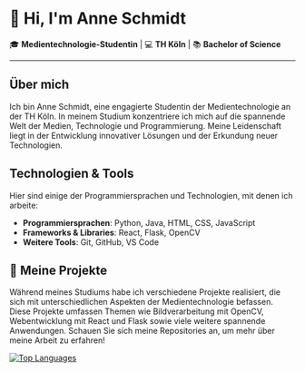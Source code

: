 # 👋 Hi, I'm Anne Schmidt

🎓 **Medientechnologie-Studentin** | 💻 **TH Köln** | 📚 **Bachelor of Science**

---

## Über mich

Ich bin Anne Schmidt, eine engagierte Studentin der Medientechnologie an der TH Köln. In meinem Studium konzentriere ich mich auf die spannende Welt der Medien, Technologie und Programmierung. Meine Leidenschaft liegt in der Entwicklung innovativer Lösungen und der Erkundung neuer Technologien.

## Technologien & Tools

Hier sind einige der Programmiersprachen und Technologien, mit denen ich arbeite:

- **Programmiersprachen**: Python, Java, HTML, CSS, JavaScript
- **Frameworks & Libraries**: React, Flask, OpenCV
- **Weitere Tools**: Git, GitHub, VS Code

## 📂 Meine Projekte

Während meines Studiums habe ich verschiedene Projekte realisiert, die sich mit unterschiedlichen Aspekten der Medientechnologie befassen. Diese Projekte umfassen Themen wie Bildverarbeitung mit OpenCV, Webentwicklung mit React und Flask sowie viele weitere spannende Anwendungen. Schauen Sie sich meine Repositories an, um mehr über meine Arbeit zu erfahren!

[![Top Languages](https://github-readme-stats.vercel.app/api/top-langs/?username=codebyschmidt&layout=compact&count_private=true&theme=dark)](https://github.com/aneschmidt/github-readme-stats)
<!--
## 🌱 Was ich lerne

Ich bin ständig dabei, neue Fähigkeiten zu entwickeln und mein Wissen zu erweitern. Aktuell konzentriere ich mich auf:

- **Fortgeschrittene Webentwicklung** mit React und Flask
- **Computer Vision** mit OpenCV
- **Backend-Entwicklung** in Python
  -->
